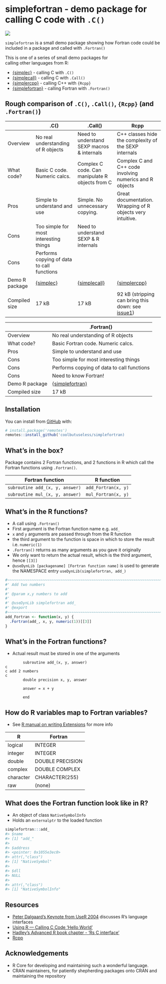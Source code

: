 
<!-- README.md is generated from README.Rmd. Please edit that file -->

# simplefortran - demo package for calling C code with `.C()`

<!-- badges: start -->

![](https://img.shields.io/badge/cool-useless-green.svg)
<!-- badges: end -->

`simplefortran` is a small demo package showing how Fortran code could
be included in a package and called with `.Fortran()`

This is one of a series of small demo packages for  
calling other languages from R:

  - [{simplec}](https://github.com/coolbutuseless/simplec) - calling C
    with `.C()`
  - [{simplecall}](https://github.com/coolbutuseless/simplecall) -
    calling C with `.Call()`
  - [{simplercpp}](https://github.com/coolbutuseless/simplercpp) -
    calling C++ with `{Rcpp}`
  - [{simplefortran}](https://github.com/coolbutuseless/simplefortran) -
    calling Fortran with `.Fortran()`

## Rough comparison of `.C()`, `.Call()`, `{Rcpp}` (and `.Fortran()`)

|                | .C()                                                   | .Call()                                                      | Rcpp                                                                                                       |
| -------------- | ------------------------------------------------------ | ------------------------------------------------------------ | ---------------------------------------------------------------------------------------------------------- |
| Overview       | No real understanding of R objects                     | Need to understand SEXP macros & internals                   | C++ classes hide the complexity of the SEXP internals                                                      |
| What code?     | Basic C code. Numeric calcs.                           | Complex C code. Can manipulate R objects from C              | Complex C and C++ code involving numerics and R objects                                                    |
| Pros           | Simple to understand and use                           | Simple. No unnecessary copying.                              | Great documentation. Wrapping of R objects very intuitive.                                                 |
| Cons           | Too simple for most interesting things                 | Need to understand SEXP & R internals                        |                                                                                                            |
| Cons           | Performs copying of data to call functions             |                                                              |                                                                                                            |
| Demo R package | [{simplec}](https://github.com/coolbutuseless/simplec) | [{simplecall}](https://github.com/coolbutuseless/simplecall) | [{simplercpp}](https://github.com/coolbutuseless/simplercpp)                                               |
| Compiled size  | 17 kB                                                  | 17 kB                                                        | 92 kB (stripping can bring this down: see [issue1](https://github.com/coolbutuseless/simplercpp/issues/1)) |

|                | .Fortran()                                                         |
| -------------- | ------------------------------------------------------------------ |
| Overview       | No real understanding of R objects                                 |
| What code?     | Basic Fortran code. Numeric calcs.                                 |
| Pros           | Simple to understand and use                                       |
| Cons           | Too simple for most interesting things                             |
| Cons           | Performs copying of data to call functions                         |
| Cons           | Need to know Fortran\!                                             |
| Demo R package | [{simplefortran}](https://github.com/coolbutuseless/simplefortran) |
| Compiled size  | 17 kB                                                              |

## Installation

You can install from
[GitHub](https://github.com/coolbutuseless/simplefortran) with:

``` r
# install.package('remotes')
remotes::install_github('coolbutuseless/simplefortran)
```

## What’s in the box?

Package contains 2 Fortran functions, and 2 functions in R which call
the Fortran functions using `.Fortran()`.

| Fortran function                | R function          |
| ------------------------------- | ------------------- |
| `subroutine add_(x, y, answer)` | `add_Fortran(x, y)` |
| `subroutine mul_(x, y, answer)` | `mul_Fortran(x, y)` |

## What’s in the R functions?

  - A call using `.Fortran()`
  - First argument is the Fortran function name e.g. `add_`
  - `x` and `y` arguments are passed through from the R function
  - the third argument to the function is space in which to store the
    result i.e. `numeric(1)`
  - `.Fortran()` returns as many arguments as you gave it originally
  - We only want to return the actual result, which is the third
    argument, hence `[[3]]`
  - `@useDynLib [packagename] [Fortran function name]` is used to
    generate the NAMESPACE entry `useDynLib(simplefortran, add_)`

<!-- end list -->

``` r
#~~~~~~~~~~~~~~~~~~~~~~~~~~~~~~~~~~~~~~~~~~~~~~~~~~~~~~~~~~~~~~~~~~~~~~~~~~~~~
#' Add two numbers
#'
#' @param x,y numbers to add
#'
#' @useDynLib simplefortran add_
#' @export
#~~~~~~~~~~~~~~~~~~~~~~~~~~~~~~~~~~~~~~~~~~~~~~~~~~~~~~~~~~~~~~~~~~~~~~~~~~~~~
add_Fortran <- function(x, y) {
  .Fortran(add_, x, y, numeric(1))[[3]]
}
```

## What’s in the Fortran functions?

  - Actual result must be stored in one of the arguments

<!-- end list -->

``` 
        subroutine add_(x, y, answer)
c
c add 2 numbers
c
        double precision x, y, answer

        answer = x + y

        end
```

## How do R variables map to Fortran variables?

  - See [R manual on writing
    Extensions](https://cran.r-project.org/doc/manuals/R-exts.html#Interface-functions-_002eC-and-_002eFortran)
    for more info

| R         | Fortran          |
| --------- | ---------------- |
| logical   | INTEGER          |
| integer   | INTEGER          |
| double    | DOUBLE PRECISION |
| complex   | DOUBLE COMPLEX   |
| character | CHARACTER(255)   |
| raw       | (none)           |

## What does the Fortran function look like in R?

  - An object of class `NativeSymbolInfo`
  - Holds an `externalptr` to the loaded function

<!-- end list -->

``` r
simplefortran:::add_
#> $name
#> [1] "add_"
#> 
#> $address
#> <pointer: 0x1055e3ec0>
#> attr(,"class")
#> [1] "NativeSymbol"
#> 
#> $dll
#> NULL
#> 
#> attr(,"class")
#> [1] "NativeSymbolInfo"
```

## Resources

  - [Peter Dalgaard’s Keynote from
    UseR 2004](http://www.ci.tuwien.ac.at/Conferences/useR-2004/Keynotes/Dalgaard.pdf)
    discusses R’s language interfaces
  - [Using R — Calling C Code ‘Hello
    World’](http://mazamascience.com/WorkingWithData/?p=1067)
  - [Hadley’s Advanced R book chapter - ‘Rs C
    interface’](http://adv-r.had.co.nz/C-interface.html)
  - [Rcpp](https://cran.r-project.org/package=Rcpp)

## Acknowledgements

  - R Core for developing and maintaining such a wonderful language.
  - CRAN maintainers, for patiently shepherding packages onto CRAN and
    maintaining the repository
